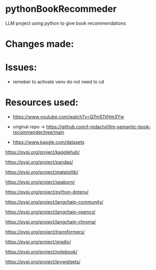 # pythonBookRecommeder
LLM project using python to give book recommendations



# Changes made:


# Issues:

- remeber to activate venv do not need to cd


# Resources used:

- https://www.youtube.com/watch?v=Q7mS1VHm3Yw

- original repo -> https://github.com/t-redactyl/llm-semantic-book-recommender/tree/main

- https://www.kaggle.com/datasets

https://pypi.org/project/kagglehub/ 

https://pypi.org/project/pandas/

https://pypi.org/project/matplotlib/

https://pypi.org/project/seaborn/

https://pypi.org/project/python-dotenv/

https://pypi.org/project/langchain-community/

https://pypi.org/project/langchain-opencv/

https://pypi.org/project/langchain-chroma/

https://pypi.org/project/transformers/

https://pypi.org/project/gradio/

https://pypi.org/project/notebook/

https://pypi.org/project/ipywidgets/